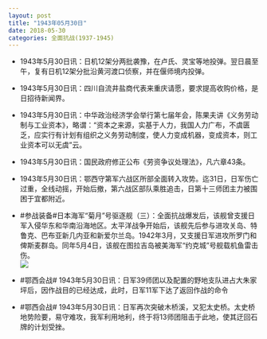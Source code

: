```yaml
---
layout: post
title: "1943年05月30日"
date: 2018-05-30
categories: 全面抗战(1937-1945)
---
```


<meta name="referrer" content="no-referrer" />

- 1943年5月30日讯：日机12架分两批袭豫，在卢氏、灵宝等地投弹。翌日晨至午，复有日机12架分批沿黄河渡口侦察，并在偃师境内投弹。 

- 1943年5月30日讯：四川自流井盐商代表来重庆请愿，要求提高收购价格，是日招待新闻界。 

- 1943年5月30日讯：中华政治经济学会举行第七届年会，陈果夫讲《义务劳动制与工业资本》，略谓：“资本之来源，实基于人力，我国人力广布，不虞匮乏，应实行有计划有组织之义务劳动制度，使人力变成机器，变成资本，则工业资本可以无虞”云。 

- 1943年5月30日讯：国民政府修正公布《劳资争议处理法》，凡六章43条。 

- 1943年5月30日讯：鄂西守第军六战区所部全面转入攻势。迄31日，日军伤亡过重，全线动摇，开始后撤，第六战区部队乘胜追击，日第十三师团主力被围困于宜都附近。 

- #参战装备#日本海军“菊月”号驱逐舰（三）：全面抗战爆发后，该舰曾支援日军入侵华东和华南沿海地区。太平洋战争开始后，该舰先后参与进攻关岛、特鲁克、巴布亚新几内亚和新爱尔兰岛。1942年3月，又支援日军进攻所罗门和俾斯麦群岛。同年5月4日，该舰在图拉吉岛被美海军“约克城”号舰载机鱼雷击伤。  <br/><img src="https://wx1.sinaimg.cn/large/aca367d8ly1frt4x5705bj21hc0vmq9b.jpg" />

- #鄂西会战# 1943年5月30日讯：日军39师团以及配置的野地支队进占大朱家坪后，因作战目的已经达成，此时，日军11军下达了返回作战的命令 

- #鄂西会战# 1943年5月30日讯：日军再次突破木桥溪，又犯太史桥。太史桥地势险要，易守难攻，我军利用地利，终于将13师团阻击于此地，使其迂回石牌的计划受挫。 

